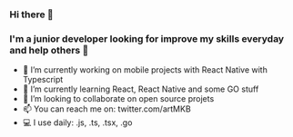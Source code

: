 ### Hi there 👋

 ### I'm a junior developer looking for improve my skills everyday and help others 👾


- 🔭 I’m currently working on mobile projects with React Native with Typescript
- 🌱 I’m currently learning React, React Native and some GO stuff
- 👯 I’m looking to collaborate on open source projets
- 📫 You can reach me on: twitter.com/artMKB
- 💻 I use daily: .js, .ts, .tsx, .go
